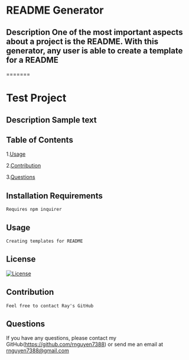
# README Generator
## Description One of the most important aspects about a project is the README. With this generator, any user is able to create a template for a README
=======
# Test Project
## Description Sample text

## Table of Contents
1.[Usage](#Usage)

2.[Contribution](#Contribution)
  
3.[Questions](#Questions)
## Installation Requirements
    Requires npm inquirer
## Usage
    Creating templates for README
## License
[![License](https://img.shields.io/badge/license-MIT-blue.svg)](https://shields.io/)
## Contribution
    Feel free to contact Ray's GitHub
## Questions

If you have any questions, please contact my GitHub(https://github.com/rnguyen7388) or send me an email at rnguyen7388@gmail.com
